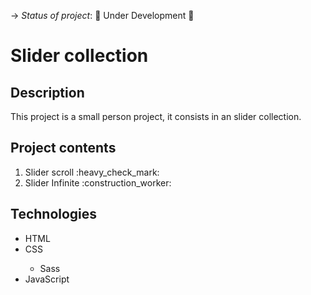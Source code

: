 -> _Status of project_: :construction: Under Development :construction_worker:

# Slider collection

## Description

<p>This project is a small person project, it consists in an slider collection.</p>

## Project contents

<ol>
   <li>Slider scroll :heavy_check_mark:</li>
   <li>Slider Infinite :construction_worker:</li>
</ol>

## Technologies

<ul>
   <li>HTML</li>
   <li>CSS</li>
   <ul>
      <li>Sass</li>
   </ul>
   <li>JavaScript</li>
</ul>
